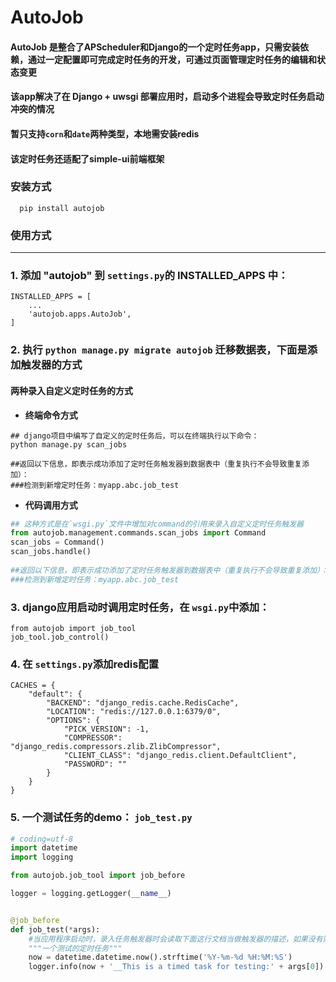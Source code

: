 # AutoJob

#### AutoJob 是整合了APScheduler和Django的一个定时任务app，只需安装依赖，通过一定配置即可完成定时任务的开发，可通过页面管理定时任务的编辑和状态变更
#### 该app解决了在 Django + uwsgi 部署应用时，启动多个进程会导致定时任务启动冲突的情况
#### 暂只支持`corn`和`date`两种类型，本地需安装redis
#### 该定时任务还适配了simple-ui前端框架

### 安装方式
```
  pip install autojob
```
### 使用方式
-----------
### 1. 添加 "autojob" 到 `settings.py`的 INSTALLED_APPS 中：
```
INSTALLED_APPS = [
    ...
    'autojob.apps.AutoJob',
]
```
### 2. 执行 `python manage.py migrate autojob` 迁移数据表，下面是添加触发器的方式
#### 两种录入自定义定时任务的方式
- **终端命令方式**
```shell
## django项目中编写了自定义的定时任务后，可以在终端执行以下命令：
python manage.py scan_jobs

##返回以下信息，即表示成功添加了定时任务触发器到数据表中（重复执行不会导致重复添加）：
###检测到新增定时任务：myapp.abc.job_test
```
- **代码调用方式**
```python
## 这种方式是在`wsgi.py`文件中增加对command的引用来录入自定义定时任务触发器
from autojob.management.commands.scan_jobs import Command
scan_jobs = Command()
scan_jobs.handle()
 
##返回以下信息，即表示成功添加了定时任务触发器到数据表中（重复执行不会导致重复添加）：
###检测到新增定时任务：myapp.abc.job_test
```

### 3. django应用启动时调用定时任务，在 `wsgi.py`中添加：
```
from autojob import job_tool
job_tool.job_control()
```
### 4. 在 `settings.py`添加redis配置
```
CACHES = {
    "default": {
        "BACKEND": "django_redis.cache.RedisCache",
        "LOCATION": "redis://127.0.0.1:6379/0",
        "OPTIONS": {
            "PICK_VERSION": -1,
            "COMPRESSOR": "django_redis.compressors.zlib.ZlibCompressor",
            "CLIENT_CLASS": "django_redis.client.DefaultClient",
            "PASSWORD": ""
        }
    }
}
```
### 5. 一个测试任务的demo： `job_test.py`
```python
# coding=utf-8
import datetime
import logging

from autojob.job_tool import job_before

logger = logging.getLogger(__name__)


@job_before
def job_test(*args):
    #当应用程序启动时，录入任务触发器时会读取下面这行文档当做触发器的描述，如果没有则默认描述是函数的路径
    """一个测试的定时任务"""
    now = datetime.datetime.now().strftime('%Y-%m-%d %H:%M:%S')
    logger.info(now + '__This is a timed task for testing:' + args[0])

```


